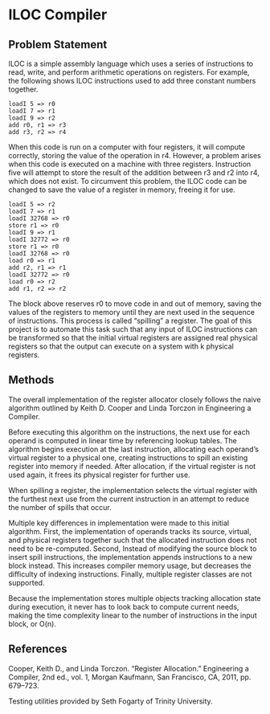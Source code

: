 # ILOC Compiler

## Problem Statement
ILOC is a simple assembly language which uses a series of instructions to read, write, and perform arithmetic operations on registers. For example, the following shows ILOC instructions used to add three constant numbers together.

```
loadI 5 => r0
loadI 7 => r1
loadI 9 => r2
add r0, r1 => r3
add r3, r2 => r4
```

When this code is run on a computer with four registers, it will compute correctly, storing the value of the operation in r4. However, a problem arises when this code is executed on a machine with three registers. Instruction five will attempt to store the result of the addition between r3 and r2 into r4, which does not exist. To circumvent this problem, the ILOC code can be changed to save the value of a register in memory, freeing it for use.

```
loadI 5 => r2
loadI 7 => r1
loadI 32768 => r0
store r1 => r0
loadI 9 => r1
loadI 32772 => r0
store r1 => r0
loadI 32768 => r0
load r0 => r1
add r2, r1 => r1
loadI 32772 => r0
load r0 => r2
add r1, r2 => r2
```

The block above reserves r0 to move code in and out of memory, saving the values of the registers to memory until they are next used in the sequence of instructions. This process is called “spilling” a register. The goal of this project is to automate this task such that any input of ILOC instructions can be transformed so that the initial virtual registers are assigned real physical registers so that the output can execute on a system with k physical registers.

## Methods
The overall implementation of the register allocator closely follows the naive algorithm outlined by Keith D. Cooper and Linda Torczon in Engineering a Compiler.

Before executing this algorithm on the instructions, the next use for each operand is computed in linear time by referencing lookup tables. The algorithm begins execution at the last instruction, allocating each operand’s virtual register to a physical one, creating instructions to spill an existing register into memory if needed. After allocation, if the virtual register is not used again, it frees its physical register for further use.

When spilling a register, the implementation selects the virtual register with the furthest next use from the current instruction in an attempt to reduce the number of spills that occur.

Multiple key differences in implementation were made to this initial algorithm. First, the implementation of operands tracks its source, virtual, and physical registers together such that the allocated instruction does not need to be re-computed. Second, Instead of modifying the source block to insert spill instructions, the implementation appends instructions to a new block instead. This increases compiler memory usage, but decreases the difficulty of indexing instructions. Finally, multiple register classes are not supported.

Because the implementation stores multiple objects tracking allocation state during execution, it never has to look back to compute current needs, making the time complexity linear to the number of instructions in the input block, or O(n).

## References
Cooper, Keith D., and Linda Torczon. “Register Allocation.” Engineering a Compiler, 2nd ed., vol. 1, Morgan Kaufmann, San Francisco, CA, 2011, pp. 679–723.

Testing utilities provided by Seth Fogarty of Trinity University.

